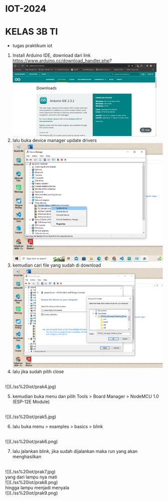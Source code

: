 # IOT-2024
# KELAS 3B TI

- tugas praktikum iot
1. Install Arduino IDE, download dari link https://www.arduino.cc/download_handler.php?
![](./ss%20iot/prak1.jpg)
2. lalu buka device manager update drivers
![](./ss%20iot/prak2.png)
3. kemudian cari file yang sudah di download
![](./ss%20iot/prak3.png)
4. lalu jika sudah pilih close
<br>
![](./ss%20iot/prak4.jpg)

5. kemudian buka menu dan pilih Tools > Board Manager > NodeMCU 1.0 (ESP-12E Module)
<br>
![](./ss%20iot/prak5.jpg)

6. lalu buka menu > examples > basics > blink
<br>
![](./ss%20iot/prak6.png) 

7. lalu jalankan blink, jika sudah dijalankan maka run yang akan menghasilkan
<br>
![](./ss%20iot/prak7.jpg)
<br>
    yang dari lampu nya mati 
    <br>
 ![](./ss%20iot/prak8.png)
 <br>
    hingga lampu menjadi menyala
    <br>
 ![](./ss%20iot/prak9.png)
